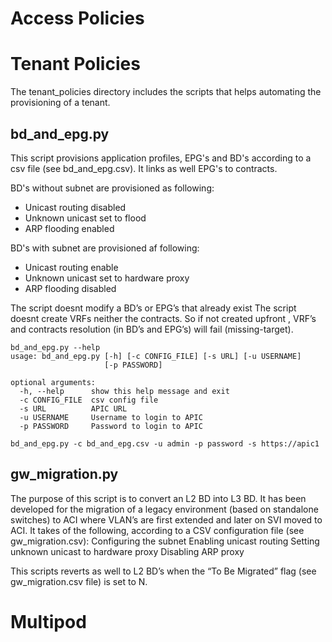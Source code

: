 # Access Policies




# Tenant Policies

The tenant_policies directory includes the scripts that helps automating the provisioning of a tenant.


## bd_and_epg.py 

This script provisions application profiles, EPG's and BD's according to a csv file (see bd_and_epg.csv). It links as well EPG's to contracts.

BD's without subnet are provisioned as following:
* Unicast routing disabled
* Unknown unicast set to flood
* ARP flooding enabled

BD's with subnet are provisioned af following:
* Unicast routing enable
* Unknown unicast set to hardware proxy
* ARP flooding disabled

The script doesnt modify a BD’s or EPG’s that already exist
The script doesnt create VRFs neither the contracts. So if not created upfront , VRF’s and contracts resolution (in BD’s and EPG’s) will fail (missing-target).

```
bd_and_epg.py --help
usage: bd_and_epg.py [-h] [-c CONFIG_FILE] [-s URL] [-u USERNAME]
                     [-p PASSWORD]

optional arguments:
  -h, --help      show this help message and exit
  -c CONFIG_FILE  csv config file
  -s URL          APIC URL
  -u USERNAME     Username to login to APIC
  -p PASSWORD     Password to login to APIC
  
bd_and_epg.py -c bd_and_epg.csv -u admin -p password -s https://apic1  
```


## gw_migration.py
The purpose of this script is to convert an L2 BD into L3 BD. 
It has been developed for the migration of a legacy environment (based on standalone switches) to ACI where VLAN’s are first extended and later on SVI moved to ACI.
It takes of the following, according to a CSV configuration file (see gw_migration.csv):
Configuring the subnet
Enabling unicast routing
Setting unknown unicast to hardware proxy
Disabling ARP proxy 

This scripts reverts as well to L2 BD’s when the “To Be Migrated” flag (see gw_migration.csv file) is set to N. 

# Multipod
